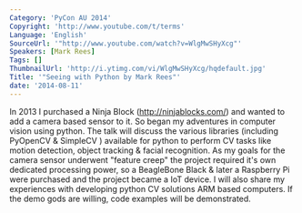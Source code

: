 ```yaml
---
Category: 'PyCon AU 2014'
Copyright: 'http://www.youtube.com/t/terms'
Language: 'English'
SourceUrl: '"http://www.youtube.com/watch?v=WlgMwSHyXcg"'
Speakers: [Mark Rees]
Tags: []
ThumbnailUrl: 'http://i.ytimg.com/vi/WlgMwSHyXcg/hqdefault.jpg'
Title: '"Seeing with Python by Mark Rees"'
date: '2014-08-11'
---
```

In 2013 I purchased a Ninja Block (http://ninjablocks.com/) and wanted to add a camera based sensor to it. So began my adventures in computer vision using python. The talk will discuss the various libraries (including PyOpenCV & SimpleCV ) available for python to perform CV tasks like motion detection, object tracking & facial recognition. As my goals for the camera sensor underwent "feature creep" the project required it's own dedicated processing power, so a BeagleBone Black & later a Raspberry Pi were purchased and the project became a IoT device. I will also share my experiences with developing python CV solutions ARM based computers. If the demo gods are willing, code examples will be demonstrated.